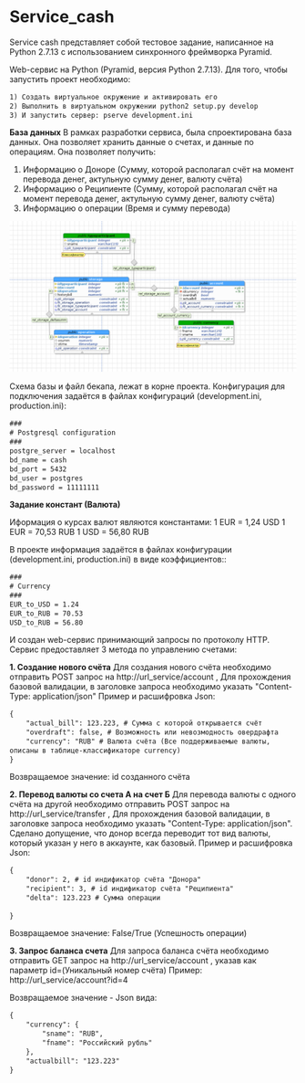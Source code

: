 # Service_cash
Service cash представляет собой тестовое задание, написанное на Python 2.7.13 с использованием синхронного фреймворка Pyramid.

Web-сервис на Python (Pyramid, версия Python 2.7.13).
Для того, чтобы запустить проект необходимо:

    1) Создать виртуальное окружение и активировать его 
    2) Выполнить в виртуальном окружении python2 setup.py develop
    3) И запустить сервер: pserve development.ini
 
**База данных**
В рамках разработки сервиса, была спроектирована база данных. Она позволяет хранить данные о счетах,
и данные по операциям. Она позволяет получить:

1) Информацию о Доноре (Сумму, которой располагал счёт на момент перевода денег, актульную сумму денег, валюту счёта)
2) Информацию о Реципиенте (Сумму, которой располагал счёт на момент перевода денег, актульную сумму денег, валюту счёта)
3) Информацию о операции (Время и сумму перевода)
    
![База данных](https://github.com/Gor-alex/cash_service/blob/master/backup/cash_schema.png)

Схема базы и файл бекапа, лежат в корне проекта. Конфигурация для подключения задаётся  в файлах конфигураций 
(development.ini, production.ini):

    ###
    # Postgresql configuration
    ###
    postgre_server = localhost
    bd_name = cash
    bd_port = 5432
    bd_user = postgres
    bd_password = 11111111


**Задание констант (Валюта)**

Иформация о курсах валют являются константами:
1 EUR   = 1,24 USD
1 EUR = 70,53 RUB
1 USD = 56,80 RUB

В проекте информация задаётся в файлах конфигурации (development.ini, production.ini) в виде коэффициентов::

    ###
    # Сurrency
    ###
    EUR_to_USD = 1.24
    EUR_to_RUB = 70.53
    USD_to_RUB = 56.80


И создан web-сервис принимающий запросы по протоколу HTTP. Сервис предоставляет 3 метода по управлению счетами:

**1. Создание нового счёта**
Для создания нового счёта необходимо отправить POST запрос на http://url_service/account ,
Для прохождения базовой валидации, в заголовке запроса необходимо указать "Content-Type: application/json"
Пример и расшифровка Json: 

    {
        "actual_bill": 123.223, # Сумма с которой открывается счёт
        "overdraft": false, # Возможность или невозмодность овердрафта
        "currency": "RUB" # Валюта счёта (Все поддерживаемые валюты, описаны в таблице-классификаторе currency)
    }
Возвращаемое значение: id созданного счёта

**2. Перевод валюты со счета А на счет Б**
Для перевода валюты с одного счёта на другой необходимо отправить POST запрос на http://url_service/transfer ,
Для прохождения базовой валидации, в заголовке запроса необходимо указать "Content-Type: application/json".
Сделано допущение, что донор всегда переводит тот вид валюты, который указан у него в аккаунте, как базовый. 
Пример и расшифровка Json:

    {
        "donor": 2, # id индификатор счёта "Донора"
        "recipient": 3, # id индификатор счёта "Реципиента"
        "delta": 123.223 # Сумма операции
    
    }

Возвращаемое значение: False/True (Успешность операции)

**3. Запрос баланса счета**
Для запроса баланса счёта необходимо отправить GET запрос на http://url_service/account ,
указав как параметр id=(Уникальный номер счёта)
Пример:
    http://url_service/account?id=4

Возвращаемое значение - Json вида: 

    {
        "currency": {
            "sname": "RUB",
            "fname": "Российский рубль"
        },
        "actualbill": "123.223"
    }

